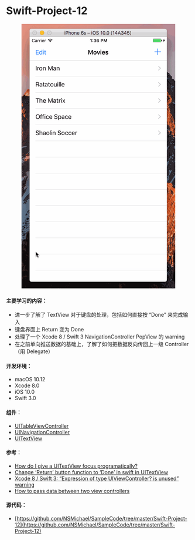 Swift-Project-12
============

<div align=center>
<img src="../Images/Swift-Project-12.gif" width="420" height="720" />
</div>

#### 主要学习的内容：
- 进一步了解了 TextView 对于键盘的处理，包括如何直接按 “Done” 来完成输入
- 键盘界面上 Return 变为 Done
- 处理了一个 Xcode 8 / Swift 3 NavigationController PopView 的 warning
- 在之前单向推送数据的基础上，了解了如何把数据反向传回上一级 Controller（用 Delegate）

#### 开发环境：
- macOS 10.12
- Xcode 8.0
- iOS 10.0
- Swift 3.0

#### 组件：
- [UITableViewController](https://developer.apple.com/reference/uikit/uitableviewcontroller)
- [UINavigationController](https://developer.apple.com/reference/uikit/uinavigationcontroller)
- [UITextView](https://developer.apple.com/reference/uikit/uitextview)

#### 参考：
- [How do I give a UITextView focus programatically?](http://stackoverflow.com/questions/987975/how-do-i-give-a-uitextview-focus-programatically)
- [Change ‘Return’ button function to ‘Done’ in swift in UITextView](http://stackoverflow.com/questions/31886720/change-return-button-function-to-done-in-swift-in-uitextview)
- [Xcode 8 / Swift 3: “Expression of type UIViewController? is unused” warning](http://stackoverflow.com/questions/37843049/xcode-8-swift-3-expression-of-type-uiviewcontroller-is-unused-warning)
- [How to pass data between two view controllers](https://www.hackingwithswift.com/example-code/system/how-to-pass-data-between-two-view-controllers)

#### 源代码：
- [https://github.com/NSMichael/SampleCode/tree/master/Swift-Project-12](https://github.com/NSMichael/SampleCode/tree/master/Swift-Project-12)